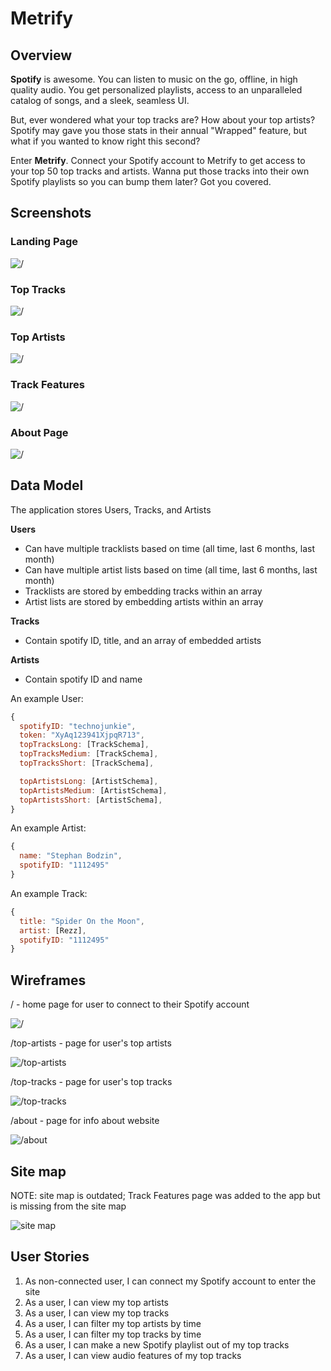 #  Metrify

## Overview

**Spotify** is awesome. You can listen to music on the go, offline, in high quality audio. You get personalized playlists, access to an unparalleled catalog of songs, and a sleek, seamless UI.

But, ever wondered what your top tracks are? How about your top artists? Spotify may gave you those stats in their annual "Wrapped" feature, but what if you wanted to know right this second? 

Enter **Metrify**. Connect your Spotify account to Metrify to get access to your top 50 top tracks and artists. Wanna put those tracks into their own Spotify playlists so you can bump them later? Got you covered. 

## Screenshots

### Landing Page

![/](documentation/screenshots/landing-page.JPG)

### Top Tracks

![/](documentation/screenshots/top-tracks.JPG)

### Top Artists

![/](documentation/screenshots/top-artists.JPG)

### Track Features

![/](documentation/screenshots/track-features.JPG)

### About Page

![/](documentation/screenshots/about.JPG)

## Data Model

The application stores Users, Tracks, and Artists

**Users**
* Can have multiple tracklists based on time (all time, last 6 months, last month) 
* Can have multiple artist lists based on time (all time, last 6 months, last month) 
* Tracklists are stored by embedding tracks within an array 
* Artist lists are stored by embedding artists within an array 

**Tracks**
* Contain spotify ID, title, and an array of embedded artists

**Artists**
* Contain spotify ID and name

An example User:

```javascript
{
  spotifyID: "technojunkie",
  token: "XyAq123941XjpqR713",
  topTracksLong: [TrackSchema],
  topTracksMedium: [TrackSchema],
  topTracksShort: [TrackSchema],

  topArtistsLong: [ArtistSchema],
  topArtistsMedium: [ArtistSchema],
  topArtistsShort: [ArtistSchema],
}
```

An example Artist:

```javascript
{
  name: "Stephan Bodzin",
  spotifyID: "1112495" 
}
```

An example Track:

```javascript
{
  title: "Spider On the Moon", 
  artist: [Rezz], 
  spotifyID: "1112495"
}
```

## Wireframes

/ - home page for user to connect to their Spotify account

![/](documentation/wireframes/login-wireframe.png)

/top-artists - page for user's top artists

![/top-artists](documentation/wireframes/top-artists-wireframe.png)

/top-tracks - page for user's top tracks

![/top-tracks](documentation/wireframes/top-tracks-wireframe.png)

/about - page for info about website 

![/about](documentation/wireframes/about-wireframe.png)

## Site map

NOTE: site map is outdated; Track Features page was added to the app but is missing from the site map

![site map](documentation/site-map.png)

## User Stories

1. As non-connected user, I can connect my Spotify account to enter the site
2. As a user, I can view my top artists
3. As a user, I can view my top tracks
4. As a user, I can filter my top artists by time
5. As a user, I can filter my top tracks by time
6. As a user, I can make a new Spotify playlist out of my top tracks
7. As a user, I can view audio features of my top tracks